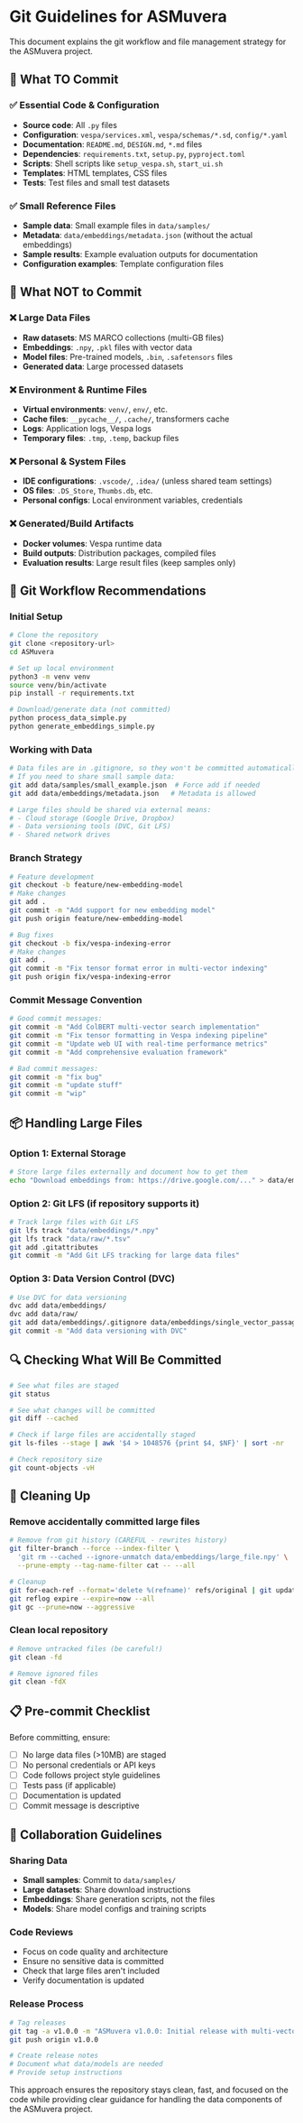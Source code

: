 # Git Guidelines for ASMuvera

This document explains the git workflow and file management strategy for the ASMuvera project.

## 📁 What TO Commit

### ✅ Essential Code & Configuration
- **Source code**: All `.py` files
- **Configuration**: `vespa/services.xml`, `vespa/schemas/*.sd`, `config/*.yaml`
- **Documentation**: `README.md`, `DESIGN.md`, `*.md` files
- **Dependencies**: `requirements.txt`, `setup.py`, `pyproject.toml`
- **Scripts**: Shell scripts like `setup_vespa.sh`, `start_ui.sh`
- **Templates**: HTML templates, CSS files
- **Tests**: Test files and small test datasets

### ✅ Small Reference Files
- **Sample data**: Small example files in `data/samples/`
- **Metadata**: `data/embeddings/metadata.json` (without the actual embeddings)
- **Sample results**: Example evaluation outputs for documentation
- **Configuration examples**: Template configuration files

## 🚫 What NOT to Commit

### ❌ Large Data Files
- **Raw datasets**: MS MARCO collections (multi-GB files)
- **Embeddings**: `.npy`, `.pkl` files with vector data
- **Model files**: Pre-trained models, `.bin`, `.safetensors` files
- **Generated data**: Large processed datasets

### ❌ Environment & Runtime Files
- **Virtual environments**: `venv/`, `env/`, etc.
- **Cache files**: `__pycache__/`, `.cache/`, transformers cache
- **Logs**: Application logs, Vespa logs
- **Temporary files**: `.tmp`, `.temp`, backup files

### ❌ Personal & System Files
- **IDE configurations**: `.vscode/`, `.idea/` (unless shared team settings)
- **OS files**: `.DS_Store`, `Thumbs.db`, etc.
- **Personal configs**: Local environment variables, credentials

### ❌ Generated/Build Artifacts
- **Docker volumes**: Vespa runtime data
- **Build outputs**: Distribution packages, compiled files
- **Evaluation results**: Large result files (keep samples only)

## 🔧 Git Workflow Recommendations

### Initial Setup
```bash
# Clone the repository
git clone <repository-url>
cd ASMuvera

# Set up local environment
python3 -m venv venv
source venv/bin/activate
pip install -r requirements.txt

# Download/generate data (not committed)
python process_data_simple.py
python generate_embeddings_simple.py
```

### Working with Data
```bash
# Data files are in .gitignore, so they won't be committed automatically
# If you need to share small sample data:
git add data/samples/small_example.json  # Force add if needed
git add data/embeddings/metadata.json   # Metadata is allowed

# Large files should be shared via external means:
# - Cloud storage (Google Drive, Dropbox)
# - Data versioning tools (DVC, Git LFS)
# - Shared network drives
```

### Branch Strategy
```bash
# Feature development
git checkout -b feature/new-embedding-model
# Make changes
git add .
git commit -m "Add support for new embedding model"
git push origin feature/new-embedding-model

# Bug fixes
git checkout -b fix/vespa-indexing-error
# Make changes
git add .
git commit -m "Fix tensor format error in multi-vector indexing"
git push origin fix/vespa-indexing-error
```

### Commit Message Convention
```bash
# Good commit messages:
git commit -m "Add ColBERT multi-vector search implementation"
git commit -m "Fix tensor formatting in Vespa indexing pipeline"
git commit -m "Update web UI with real-time performance metrics"
git commit -m "Add comprehensive evaluation framework"

# Bad commit messages:
git commit -m "fix bug"
git commit -m "update stuff"
git commit -m "wip"
```

## 📦 Handling Large Files

### Option 1: External Storage
```bash
# Store large files externally and document how to get them
echo "Download embeddings from: https://drive.google.com/..." > data/embeddings/DOWNLOAD.md
```

### Option 2: Git LFS (if repository supports it)
```bash
# Track large files with Git LFS
git lfs track "data/embeddings/*.npy"
git lfs track "data/raw/*.tsv"
git add .gitattributes
git commit -m "Add Git LFS tracking for large data files"
```

### Option 3: Data Version Control (DVC)
```bash
# Use DVC for data versioning
dvc add data/embeddings/
dvc add data/raw/
git add data/embeddings/.gitignore data/embeddings/single_vector_passages.npy.dvc
git commit -m "Add data versioning with DVC"
```

## 🔍 Checking What Will Be Committed

```bash
# See what files are staged
git status

# See what changes will be committed
git diff --cached

# Check if large files are accidentally staged
git ls-files --stage | awk '$4 > 1048576 {print $4, $NF}' | sort -nr

# Check repository size
git count-objects -vH
```

## 🧹 Cleaning Up

### Remove accidentally committed large files
```bash
# Remove from git history (CAREFUL - rewrites history)
git filter-branch --force --index-filter \
  'git rm --cached --ignore-unmatch data/embeddings/large_file.npy' \
  --prune-empty --tag-name-filter cat -- --all

# Cleanup
git for-each-ref --format='delete %(refname)' refs/original | git update-ref --stdin
git reflog expire --expire=now --all
git gc --prune=now --aggressive
```

### Clean local repository
```bash
# Remove untracked files (be careful!)
git clean -fd

# Remove ignored files
git clean -fdX
```

## 📋 Pre-commit Checklist

Before committing, ensure:

- [ ] No large data files (>10MB) are staged
- [ ] No personal credentials or API keys
- [ ] Code follows project style guidelines
- [ ] Tests pass (if applicable)
- [ ] Documentation is updated
- [ ] Commit message is descriptive

## 🤝 Collaboration Guidelines

### Sharing Data
- **Small samples**: Commit to `data/samples/`
- **Large datasets**: Share download instructions
- **Embeddings**: Share generation scripts, not the files
- **Models**: Share model configs and training scripts

### Code Reviews
- Focus on code quality and architecture
- Ensure no sensitive data is committed
- Check that large files aren't included
- Verify documentation is updated

### Release Process
```bash
# Tag releases
git tag -a v1.0.0 -m "ASMuvera v1.0.0: Initial release with multi-vector search"
git push origin v1.0.0

# Create release notes
# Document what data/models are needed
# Provide setup instructions
```

This approach ensures the repository stays clean, fast, and focused on the code while providing clear guidance for handling the data components of the ASMuvera project.